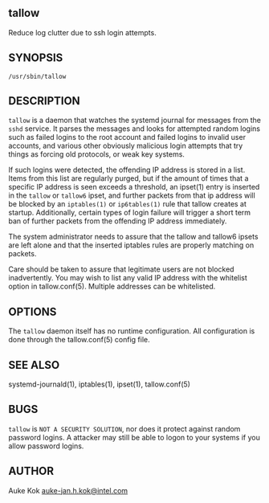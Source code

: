 
## tallow 

Reduce log clutter due to ssh login attempts.

## SYNOPSIS

`/usr/sbin/tallow`

## DESCRIPTION

`tallow` is a daemon that watches the systemd journal for messages
from the `sshd` service. It parses the messages and looks for
attempted random logins such as failed logins to the root account and
failed logins to invalid user accounts, and various other obviously
malicious login attempts that try things as forcing old protocols,
or weak key systems.

If such logins were detected, the offending IP address is stored in
a list. Items from this list are regularly purged, but if the amount
of times that a specific IP address is seen exceeds a threshold,
an ipset(1) entry is inserted in the `tallow` or `tallow6`
ipset, and further packets from that ip address will be blocked
by an `iptables(1)` or `ip6tables(1)` rule that tallow creates at
startup. Additionally, certain types of login failure will trigger
a short term ban of further packets from the offending IP address
immediately.

The system administrator needs to assure that the tallow and tallow6
ipsets are left alone and that the inserted iptables rules are properly
matching on packets.

Care should be taken to assure that legitimate users are not
blocked inadvertently. You may wish to list any valid IP address
with the whitelist option in tallow.conf(5). Multiple addresses can
be whitelisted.

## OPTIONS

The `tallow` daemon itself has no runtime configuration. All
configuration is done through the tallow.conf(5) config file.

## SEE ALSO

systemd-journald(1), iptables(1), ipset(1), tallow.conf(5)

## BUGS

`tallow` is `NOT A SECURITY SOLUTION`, nor does it protect against
random password logins. A attacker may still be able to logon to your
systems if you allow password logins.

## AUTHOR

Auke Kok <auke-jan.h.kok@intel.com>
